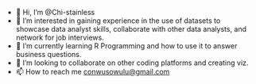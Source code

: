 - 👋 Hi, I’m @Chi-stainless
- 👀 I’m interested in gaining experience in the use of datasets to showcase data analyst skills, collaborate with other data analysts, and network for job interviews.
- 🌱 I’m currently learning R Programming and how to use it to answer business questions.
- 💞️ I’m looking to collaborate on other coding platforms and creating viz.
- 📫 How to reach me conwusowulu@gmail.com

<!---
Chi-stainless/Chi-stainless is a ✨ special ✨ repository because its `README.md` (this file) appears on your GitHub profile.
You can click the Preview link to take a look at your changes.
--->

